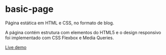 # basic-page
Página estática em HTML e CSS, no formato de blog.

A página contém estrutura com elementos do HTML5 e o design responsivo foi implementado com CSS Flexbox e Media Queries. 

[Live demo](https://akarinaa.github.io/basic-page/)
